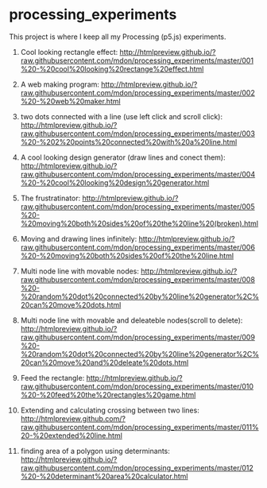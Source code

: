 # processing_experiments

This project is where I keep all my Processing (p5.js) experiments.

1) Cool looking rectangle effect: 
http://htmlpreview.github.io/?raw.githubusercontent.com/mdon/processing_experiments/master/001%20-%20cool%20looking%20rectange%20effect.html

2) A web making program:
http://htmlpreview.github.io/?raw.githubusercontent.com/mdon/processing_experiments/master/002%20-%20web%20maker.html

3) two dots connected with a line (use left click and scroll click):
http://htmlpreview.github.io/?raw.githubusercontent.com/mdon/processing_experiments/master/003%20-%202%20points%20connected%20with%20a%20line.html

4) A cool looking design generator (draw lines and conect them):
http://htmlpreview.github.io/?raw.githubusercontent.com/mdon/processing_experiments/master/004%20-%20cool%20looking%20design%20generator.html

5) The frustratinator:
http://htmlpreview.github.io/?raw.githubusercontent.com/mdon/processing_experiments/master/005%20-%20moving%20both%20sides%20of%20the%20line%20(broken).html

6) Moving and drawing lines infinitely:
http://htmlpreview.github.io/?raw.githubusercontent.com/mdon/processing_experiments/master/006%20-%20moving%20both%20sides%20of%20the%20line.html

8) Multi node line with movable nodes:
http://htmlpreview.github.io/?raw.githubusercontent.com/mdon/processing_experiments/master/008%20-%20random%20dot%20connected%20by%20line%20generator%2C%20can%20move%20dots.html

9) Multi node line with movable and deleateble nodes(scroll to delete):
http://htmlpreview.github.io/?raw.githubusercontent.com/mdon/processing_experiments/master/009%20-%20random%20dot%20connected%20by%20line%20generator%2C%20can%20move%20and%20deleate%20dots.html

10) Feed the rectangle:
http://htmlpreview.github.io/?raw.githubusercontent.com/mdon/processing_experiments/master/010%20-%20feed%20the%20rectangles%20game.html

11) Extending and calculating crossing between two lines: 
http://htmlpreview.github.com/?raw.githubusercontent.com/mdon/processing_experiments/master/011%20-%20extended%20line.html

12) finding area of a polygon using determinants:
http://htmlpreview.github.io/?raw.githubusercontent.com/mdon/processing_experiments/master/012%20-%20determinant%20area%20calculator.html
